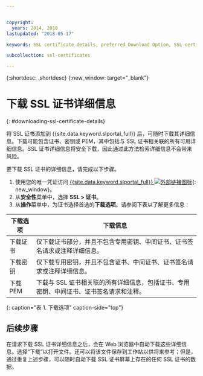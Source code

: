 ```yaml
---


copyright:
  years: 2014, 2018
lastupdated: "2018-05-17"

keywords: SSL certificate details, preferred Download Option, SSL certificate download details

subcollection: ssl-certificates

---
```


{:shortdesc: .shortdesc}
{:new_window: target="_blank"}

# 下载 SSL 证书详细信息
{: #downloading-ssl-certificate-details}

将 SSL 证书添加到 {{site.data.keyword.slportal_full}} 后，可随时下载其详细信息。下载可能包含证书、密钥或 PEM，其中包括与 SSL 证书相关联的所有可用详细信息。SSL 证书详细信息将安全下载，因此通过此方法检索详细信息不会带来风险。

要下载 SSL 证书的详细信息，请完成以下步骤。

1. 使用您的唯一凭证访问 [{{site.data.keyword.slportal_full}} ![外部链接图标](../../icons/launch-glyph.svg "外部链接图标")](https://control.softlayer.com/){: new_window}。
2. 从**安全性**菜单中，选择 **SSL > 证书**。
3. 从**操作**菜单中，为证书选择首选的**下载选项**。请参阅下表以了解更多信息：

| 下载选项      | 下载信息 |
| -------------------- | -------------------- |
|下载证书| 仅下载证书部分，并且不包含专用密钥、中间证书、证书签名请求或注释详细信息。 |
|下载密钥| 仅下载专用密钥，并且不包含证书、中间证书、证书签名请求或注释详细信息。 |
|下载 PEM| 下载与 SSL 证书相关联的所有详细信息，包括证书、专用密钥、中间证书、证书签名请求和注释。 |
{: caption="表 1. 下载选项" caption-side="top"}

## 后续步骤

在请求下载 SSL 证书详细信息之后，会在 Web 浏览器中自动下载这些详细信息。选择“下载”以打开文件。还可以将该文件保存到工作站以供将来参考；但是，通过重复上述步骤，可以随时自动下载 SSL 证书屏幕上存在的任何 SSL 证书的数据。
